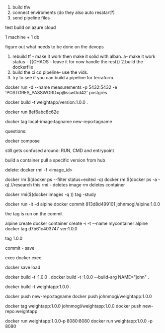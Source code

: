 1. build tfw
2. connect enviroments (do they also auto resatart?)
3. send pipeline files


test build on azure cloud

1 machine + 1 db

figure out what needs to be done on the devops




1. rebuild tf - make it work then make it solid with alban.
   a- make it work status - {{CHAOS - leave it for now handle the rest}}
   2.build the dockerfile
2. build the ci cd pipeline- use the vids.
3. try to see if you can build a pipeline for terraform.


docker run -d --name measurements -p 5432:5432 -e 'POSTGRES_PASSWORD=p@ssw0rd42' postgres

docker build -t weightapp/version:1.0.0 .

docker run 8ef6abc8c62e

docker tag local-image:tagname new-repo:tagname


questions:

docker compose

still gets confused around:
RUN, CMD and entrypoint




build a container
pull a specific version from hub

delete: docker rmi -f <image_id>

docker rm $(docker ps --filter status=exited -q)
docker rm $(docker ps -a -q) //research this
rmi - deletes image
rm deletes container

docker rmi($(docker images -q ))
tag -study
<!-- docker tag SOURCE_IMAGE[:TAG] TARGET_IMAGE[:TAG] -->

docker run -it -d alpine
docker commit 813d8d499101 johnmogi/alpine:1.0.0

the tag is run on the commit

alpine
create 
docker container create -i -t --name mycontainer alpine
docker tag d7b61c403747 ver:1.0.0


tag 1.0.0

commit - save

exec
docker exec <container-id> <tool>

docker save
load

docker build -t <name>:1.0.0 .
docker build -t <name>:1.0.0 --build-arg NAME="john" .

docker build -t weightapp:1.0.0 .

docker push new-repo:tagname
docker push johnmogi/weightapp:1.0.0 

docker tag weightapp:1.0.0 johnmogi/weightapp:1.0.0 
docker push new-repo:weightapp


docker run weightapp:1.0.0-p 8080:8080
docker run weightapp:1.0.0 -p 8080

